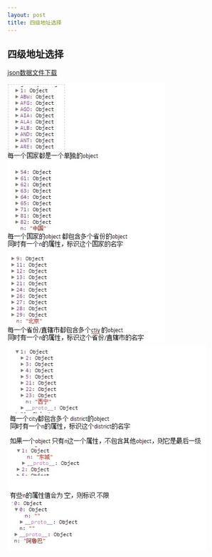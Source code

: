 ```yaml
---
layout: post
title: 四级地址选择
---
```


## 四级地址选择

[json数据文件下载](/attachments/2014-04-13-location4.js)

![图1](/attachments/2014-04-13-location4-1.jpg)
![图2](/attachments/2014-04-13-location4-2.jpg)
